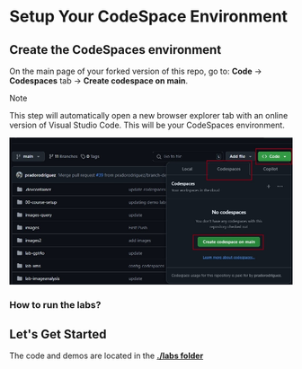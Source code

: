 # Setup Your CodeSpace Environment

## Create the CodeSpaces environment

On the main page of your forked version of this repo, go to: **Code** -> **Codespaces** tab -> **Create codespace on main**.

> [!NOTE]
> This step will automatically open a new browser explorer tab with an online version of Visual Studio Code. This will be your CodeSpaces environment.

![Dialog showing buttons to create a codespace](./images/cs10.jpg)

### How to run the labs?

## Let's Get Started

The code and demos are located in the **[./labs folder](../labs/)**
